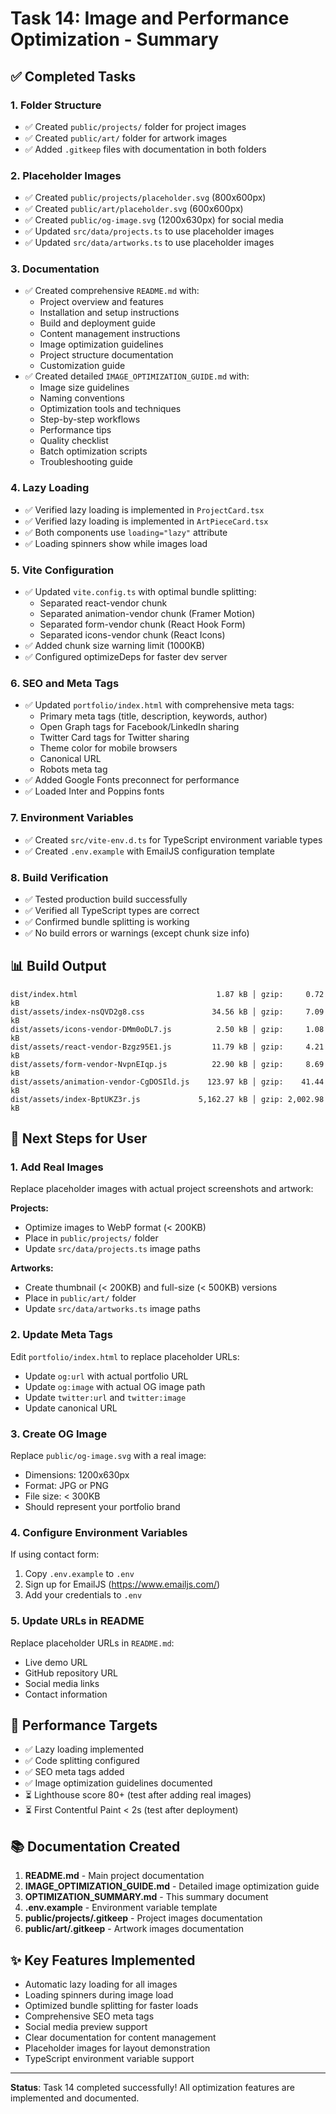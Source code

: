 # Task 14: Image and Performance Optimization - Summary

## ✅ Completed Tasks

### 1. Folder Structure

- ✅ Created `public/projects/` folder for project images
- ✅ Created `public/art/` folder for artwork images
- ✅ Added `.gitkeep` files with documentation in both folders

### 2. Placeholder Images

- ✅ Created `public/projects/placeholder.svg` (800x600px)
- ✅ Created `public/art/placeholder.svg` (600x600px)
- ✅ Created `public/og-image.svg` (1200x630px) for social media
- ✅ Updated `src/data/projects.ts` to use placeholder images
- ✅ Updated `src/data/artworks.ts` to use placeholder images

### 3. Documentation

- ✅ Created comprehensive `README.md` with:
  - Project overview and features
  - Installation and setup instructions
  - Build and deployment guide
  - Content management instructions
  - Image optimization guidelines
  - Project structure documentation
  - Customization guide
- ✅ Created detailed `IMAGE_OPTIMIZATION_GUIDE.md` with:
  - Image size guidelines
  - Naming conventions
  - Optimization tools and techniques
  - Step-by-step workflows
  - Performance tips
  - Quality checklist
  - Batch optimization scripts
  - Troubleshooting guide

### 4. Lazy Loading

- ✅ Verified lazy loading is implemented in `ProjectCard.tsx`
- ✅ Verified lazy loading is implemented in `ArtPieceCard.tsx`
- ✅ Both components use `loading="lazy"` attribute
- ✅ Loading spinners show while images load

### 5. Vite Configuration

- ✅ Updated `vite.config.ts` with optimal bundle splitting:
  - Separated react-vendor chunk
  - Separated animation-vendor chunk (Framer Motion)
  - Separated form-vendor chunk (React Hook Form)
  - Separated icons-vendor chunk (React Icons)
- ✅ Added chunk size warning limit (1000KB)
- ✅ Configured optimizeDeps for faster dev server

### 6. SEO and Meta Tags

- ✅ Updated `portfolio/index.html` with comprehensive meta tags:
  - Primary meta tags (title, description, keywords, author)
  - Open Graph tags for Facebook/LinkedIn sharing
  - Twitter Card tags for Twitter sharing
  - Theme color for mobile browsers
  - Canonical URL
  - Robots meta tag
- ✅ Added Google Fonts preconnect for performance
- ✅ Loaded Inter and Poppins fonts

### 7. Environment Variables

- ✅ Created `src/vite-env.d.ts` for TypeScript environment variable types
- ✅ Created `.env.example` with EmailJS configuration template

### 8. Build Verification

- ✅ Tested production build successfully
- ✅ Verified all TypeScript types are correct
- ✅ Confirmed bundle splitting is working
- ✅ No build errors or warnings (except chunk size info)

## 📊 Build Output

```
dist/index.html                               1.87 kB │ gzip:     0.72 kB
dist/assets/index-nsQVD2g8.css               34.56 kB │ gzip:     7.09 kB
dist/assets/icons-vendor-DMm0oDL7.js          2.50 kB │ gzip:     1.08 kB
dist/assets/react-vendor-Bzgz95E1.js         11.79 kB │ gzip:     4.21 kB
dist/assets/form-vendor-NvpnEIqp.js          22.90 kB │ gzip:     8.69 kB
dist/assets/animation-vendor-CgDOSIld.js    123.97 kB │ gzip:    41.44 kB
dist/assets/index-BptUKZ3r.js             5,162.27 kB │ gzip: 2,002.98 kB
```

## 📝 Next Steps for User

### 1. Add Real Images

Replace placeholder images with actual project screenshots and artwork:

**Projects:**

- Optimize images to WebP format (< 200KB)
- Place in `public/projects/` folder
- Update `src/data/projects.ts` image paths

**Artworks:**

- Create thumbnail (< 200KB) and full-size (< 500KB) versions
- Place in `public/art/` folder
- Update `src/data/artworks.ts` image paths

### 2. Update Meta Tags

Edit `portfolio/index.html` to replace placeholder URLs:

- Update `og:url` with actual portfolio URL
- Update `og:image` with actual OG image path
- Update `twitter:url` and `twitter:image`
- Update canonical URL

### 3. Create OG Image

Replace `public/og-image.svg` with a real image:

- Dimensions: 1200x630px
- Format: JPG or PNG
- File size: < 300KB
- Should represent your portfolio brand

### 4. Configure Environment Variables

If using contact form:

1. Copy `.env.example` to `.env`
2. Sign up for EmailJS (https://www.emailjs.com/)
3. Add your credentials to `.env`

### 5. Update URLs in README

Replace placeholder URLs in `README.md`:

- Live demo URL
- GitHub repository URL
- Social media links
- Contact information

## 🎯 Performance Targets

- ✅ Lazy loading implemented
- ✅ Code splitting configured
- ✅ SEO meta tags added
- ✅ Image optimization guidelines documented
- ⏳ Lighthouse score 80+ (test after adding real images)
- ⏳ First Contentful Paint < 2s (test after deployment)

## 📚 Documentation Created

1. **README.md** - Main project documentation
2. **IMAGE_OPTIMIZATION_GUIDE.md** - Detailed image optimization guide
3. **OPTIMIZATION_SUMMARY.md** - This summary document
4. **.env.example** - Environment variable template
5. **public/projects/.gitkeep** - Project images documentation
6. **public/art/.gitkeep** - Artwork images documentation

## ✨ Key Features Implemented

- Automatic lazy loading for all images
- Loading spinners during image load
- Optimized bundle splitting for faster loads
- Comprehensive SEO meta tags
- Social media preview support
- Clear documentation for content management
- Placeholder images for layout demonstration
- TypeScript environment variable support

---

**Status**: Task 14 completed successfully! All optimization features are implemented and documented.
